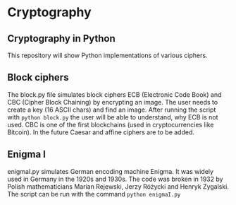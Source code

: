 # Cryptography
## Cryptography in Python
This repository will show Python implementations of various ciphers. 
## Block ciphers
The block.py file simulates block ciphers ECB (Electronic Code Book) and CBC (Cipher Block Chaining) by encrypting an image.
The user needs to create a key (16 ASCII chars) and find an image. After running the script with 
```python block.py``` the user will be able to understand, why ECB is not
used. CBC is one of the first blockchains (used in cryptocurrencies like Bitcoin).
In the future Caesar and affine ciphers are to be added.
## Enigma I
enigmaI.py simulates German encoding machine Enigma. It was widely used in Germany in the 1920s and 1930s. The code was broken in 1932 by Polish mathematicians Marian Rejewski, Jerzy Różycki and Henryk Zygalski.
The script can be run with the command
```python enigmaI.py```
